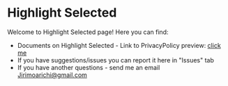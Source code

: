# Highlight Selected
Welcome to Highlight Selected page!
Here you can find:
- Documents on Highlight Selected - Link to PrivacyPolicy preview: [click me](https://htmlpreview.github.io/?https://github.com/BillionGhosts/SelectedHighligtDocs/blob/main/PrivacyPolicy.html)
- If you have suggestions/issues you can report it here in "Issues" tab
- If you have another questions - send me an email Jirimoarichi@gmail.com
